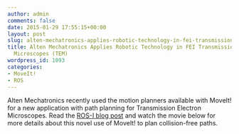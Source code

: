 ```yaml
---
author: admin
comments: false
date: 2015-01-29 17:55:15+00:00
layout: post
slug: alten-mechatronics-applies-robotic-technology-in-fei-transmission-electron-microscopes-tem
title: Alten Mechatronics Applies Robotic Technology in FEI Transmission Electron
  Microscopes (TEM)
wordpress_id: 1093
categories:
- MoveIt!
- ROS
---
```


Alten Mechatronics recently used the motion planners available with MoveIt! for a new application with path planning for Transmission Electron Microscopes. Read the [ROS-I blog post](http://rosindustrial.org/news/2014/10/12/3umkjjpcdmnlilmo8uy4c2m6vj4m4m) and watch the movie below for more details about this novel use of MoveIt! to plan collision-free paths. 


